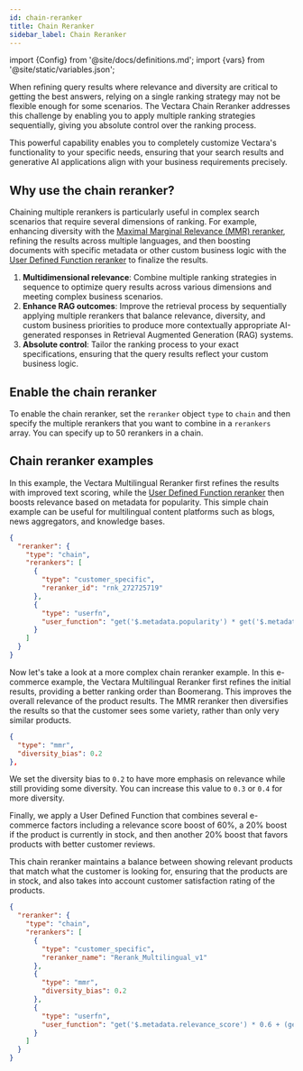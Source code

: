 ```yaml
---
id: chain-reranker
title: Chain Reranker
sidebar_label: Chain Reranker
---
```


import {Config} from '@site/docs/definitions.md';
import {vars} from '@site/static/variables.json';

When refining query results where relevance and diversity are critical to 
getting the best answers, relying on a single ranking strategy may not be 
flexible enough for some scenarios. The Vectara Chain Reranker 
addresses this challenge by enabling you to apply multiple ranking strategies 
sequentially, giving you absolute control over the ranking process. 

This powerful capability enables you to completely customize Vectara's 
functionality to your specific needs, ensuring that your search results and 
generative AI applications align with your business requirements precisely.

## Why use the chain reranker?

Chaining multiple rerankers is particularly useful in complex search scenarios
that require several dimensions of ranking. For example, enhancing 
diversity with the [Maximal Marginal Relevance (MMR) reranker](/docs/learn/mmr-reranker), refining 
the results across multiple languages, and then boosting documents with 
specific metadata or other custom business logic with the 
[User Defined Function reranker](/docs/learn/user-defined-function-reranker) to finalize the results.

1. **Multidimensional relevance**: Combine multiple ranking strategies in sequence 
   to optimize query results across various dimensions and meeting complex 
   business scenarios.
2. **Enhance RAG outcomes**: Improve the retrieval process by sequentially 
   applying multiple rerankers that balance relevance, diversity, and custom 
   business priorities to produce more contextually appropriate AI-generated 
   responses in Retrieval Augmented Generation (RAG) systems.
3. **Absolute control**: Tailor the ranking process to your exact specifications, 
   ensuring that the query results reflect your custom business logic.
   

## Enable the chain reranker

To enable the chain reranker, set the `reranker` object `type` to `chain` and then 
specify the multiple rerankers that you want to combine in a `rerankers` array. 
You can specify up to 50 rerankers in a chain.

## Chain reranker examples

In this example, the Vectara Multilingual Reranker first refines the results 
with improved text scoring, while the [User Defined Function reranker](/docs/learn/user-defined-function-reranker) 
then boosts relevance based on metadata for popularity. This simple chain 
example can be useful for multilingual content platforms such as blogs, news 
aggregators, and knowledge bases.


```json
{
  "reranker": {
    "type": "chain",
    "rerankers": [
      {
        "type": "customer_specific",
        "reranker_id": "rnk_272725719"
      },
      {
        "type": "userfn",
        "user_function": "get('$.metadata.popularity') * get('$.metadata.score')"
      }
    ]
  }
}
```
Now let's take a look at a more complex chain reranker example. In this 
e-commerce example, the Vectara Multilingual Reranker first refines the 
initial results, providing a better ranking order than Boomerang. This 
improves the overall relevance of the product results. The MMR reranker then 
diversifies the results so that the customer sees some variety, rather than 
only very similar products.

```json
{
  "type": "mmr",
  "diversity_bias": 0.2
},
```

We set the diversity bias to `0.2` to have more emphasis on relevance while 
still providing some diversity. You can increase this value to `0.3` or `0.4` 
for more diversity.

Finally, we apply a User Defined Function that combines several e-commerce 
factors including a relevance score boost of 60%, a 20% boost if the product 
is currently in stock, and then another 20% boost that favors products with 
better customer reviews.

This chain reranker maintains a balance between showing relevant products that 
match what the customer is looking for, ensuring that the products are in 
stock, and also takes into account customer satisfaction rating of the 
products.

```json
{
  "reranker": {
    "type": "chain",
    "rerankers": [
      {
        "type": "customer_specific",
        "reranker_name": "Rerank_Multilingual_v1"
      },
      {
        "type": "mmr",
        "diversity_bias": 0.2
      },
      {
        "type": "userfn",
        "user_function": "get('$.metadata.relevance_score') * 0.6 + (get('$.metadata.in_stock') ? 0.2 : 0) + get('$.metadata.customer_rating') * 0.2"
      }
    ]
  }
}
```

